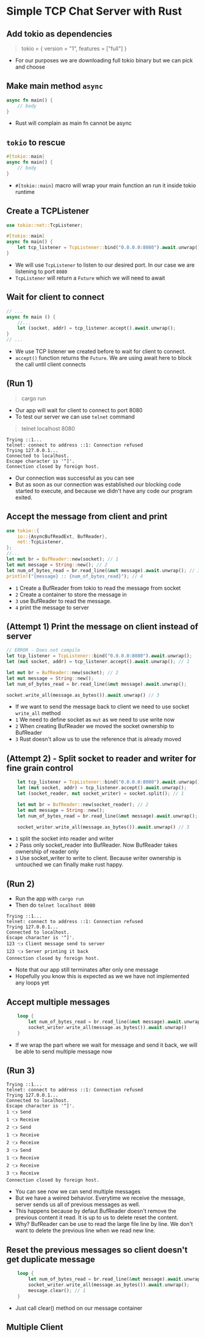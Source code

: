 # Simple TCP Chat Server with Rust

## Add tokio as dependencies
> tokio = { version = "1", features = ["full"] }
- For our purposes we are downloading full tokio binary but we can pick and choose


## Make main method `async`
```rust
async fn main() {
    // body
}
```
- Rust will complain as main fn cannot be async

## `tokio` to rescue
```rust
#[tokio::main]
async fn main() {
    // body
}
```
- `#[tokio::main]` macro will wrap your main function an run it inside tokio runtime

## Create a TCPListener
```rust
use tokio::net::TcpListener;

#[tokio::main]
async fn main() {
    let tcp_listener = TcpListener::bind("0.0.0.0:8080").await.unwrap();
}
```
- We will use `TcpListener` to listen to our desired port. In our case we are listening to port `8080`
- `TcpListener` will return a `Future` which we will need to await

## Wait for client to connect
```rust
// ...
async fn main () {
    //...
    let (socket, addr) = tcp_listener.accept().await.unwrap();
}
// ...
```
- We use TCP listener we created before to wait for client to connect.
- `accept()` function returns the `Future`. We are using await here to block the call until client connects

## (Run 1)
> cargo run
- Our app will wait for client to connect to port 8080
- To test our server we can use `telnet` command

> telnet localhost 8080
```
Trying ::1...
telnet: connect to address ::1: Connection refused
Trying 127.0.0.1...
Connected to localhost.
Escape character is '^]'.
Connection closed by foreign host.
```
- Our connection was successful as you can see
- But as soon as our connection was established our blocking code started to execute, and because we didn't have any code our program exited.

## Accept the message from client and print
```rust 
use tokio::{
    io::{AsyncBufReadExt, BufReader},
    net::TcpListener,
};
//...
let mut br = BufReader::new(socket); // 1
let mut message = String::new(); // 2
let num_of_bytes_read = br.read_line(&mut message).await.unwrap(); // 3
println!("{message} :: {num_of_bytes_read}"); // 4
```
- `1` Create a BufReader from tokio to read the message from socket
- `2` Create a container to store the message in
- `3` use BufReader to read the message.
- `4` print the message to server

## (Attempt 1) Print the message on client instead of server
```rust
// ERROR - Does not compile
let tcp_listener = TcpListener::bind("0.0.0.0:8080").await.unwrap();
let (mut socket, addr) = tcp_listener.accept().await.unwrap(); // 1

let mut br = BufReader::new(socket); // 2
let mut message = String::new();
let num_of_bytes_read = br.read_line(&mut message).await.unwrap();

socket.write_all(message.as_bytes()).await.unwrap() // 3
```
- If we want to send the message back to client we need to use socket `write_all` method
- `1` We need to define socket as `mut` as we need to use write now
- `2` When creating BufReader we moved the socket ownership to BufReader
- `3` Rust doesn't allow us to use the reference that is already moved

## (Attempt 2) - Split socket to reader and writer for fine grain control
```rust
    let tcp_listener = TcpListener::bind("0.0.0.0:8080").await.unwrap();
    let (mut socket, addr) = tcp_listener.accept().await.unwrap();
    let (socket_reader, mut socket_writer) = socket.split(); // 1

    let mut br = BufReader::new(socket_reader); // 2
    let mut message = String::new();
    let num_of_bytes_read = br.read_line(&mut message).await.unwrap();

    socket_writer.write_all(message.as_bytes()).await.unwrap() // 3
```
- `1` split the socket into reader and writer
- `2` Pass only socket_reader into BufReader. Now BufReader takes ownership of reader only
- `3` Use socket_writer to write to client. Because writer ownership is untouched we can finally make rust happy.

## (Run 2)
- Run the app with `cargo run`
- Then do `telnet localhost 8080`
```
Trying ::1...
telnet: connect to address ::1: Connection refused
Trying 127.0.0.1...
Connected to localhost.
Escape character is '^]'.
123 👈 Client message send to server
123 👈 Server printing it back
Connection closed by foreign host.
```
- Note that our app still terminates after only one message
- Hopefully you know this is expected as we we have not implemented any loops yet

## Accept multiple messages
```rust
    loop {
        let num_of_bytes_read = br.read_line(&mut message).await.unwrap();
        socket_writer.write_all(message.as_bytes()).await.unwrap()
    }
```
- If we wrap the part where we wait for message and send it back, we will be able to send multiple message now

## (Run 3)
```
Trying ::1...
telnet: connect to address ::1: Connection refused
Trying 127.0.0.1...
Connected to localhost.
Escape character is '^]'.
1 👈 Send
1 👈 Receive
2 👈 Send
1 👈 Receive
2 👈 Receive
3 👈 Send
1 👈 Receive
2 👈 Receive
3 👈 Receive
Connection closed by foreign host.
```
- You can see now we can send multiple messages
- But we have a weired behavior. Everytime we receive the message, server sends us all of previous messages as well.
- This happens because by defaut BufReader doesn't remove the previous content it read. It is up to us to delete reset the content.
- Why? BufReader can be use to read the large file line by line. We don't want to delete the previous line when we read new line.

## Reset the previous messages so client doesn't get duplicate message
```rust
    loop {
        let num_of_bytes_read = br.read_line(&mut message).await.unwrap();
        socket_writer.write_all(message.as_bytes()).await.unwrap();
        message.clear(); // 1
    }
```
- Just call clear() method on our message container

## Multiple Client



